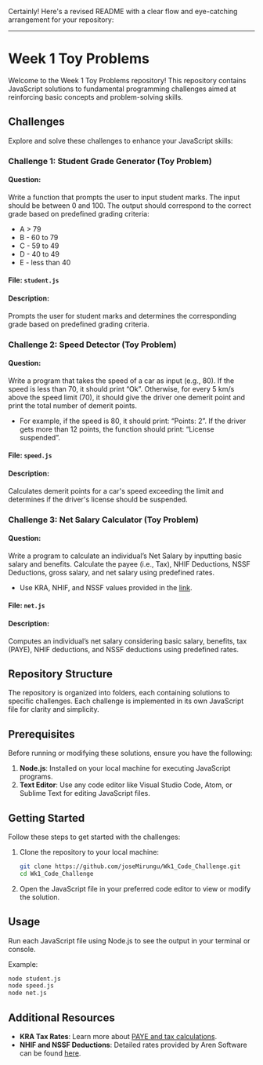 Certainly! Here's a revised README with a clear flow and eye-catching arrangement for your repository:

---

# Week 1 Toy Problems

Welcome to the Week 1 Toy Problems repository! This repository contains JavaScript solutions to fundamental programming challenges aimed at reinforcing basic concepts and problem-solving skills.

## Challenges

Explore and solve these challenges to enhance your JavaScript skills:

### Challenge 1: Student Grade Generator (Toy Problem)

#### Question:
Write a function that prompts the user to input student marks. The input should be between 0 and 100. The output should correspond to the correct grade based on predefined grading criteria:
- A > 79
- B - 60 to 79
- C - 59 to 49
- D - 40 to 49
- E - less than 40

#### File: `student.js`
#### Description:
Prompts the user for student marks and determines the corresponding grade based on predefined grading criteria.

### Challenge 2: Speed Detector (Toy Problem)

#### Question:
Write a program that takes the speed of a car as input (e.g., 80). If the speed is less than 70, it should print “Ok”. Otherwise, for every 5 km/s above the speed limit (70), it should give the driver one demerit point and print the total number of demerit points.
- For example, if the speed is 80, it should print: “Points: 2”. If the driver gets more than 12 points, the function should print: “License suspended”.

#### File: `speed.js`
#### Description:
Calculates demerit points for a car's speed exceeding the limit and determines if the driver's license should be suspended.

### Challenge 3: Net Salary Calculator (Toy Problem)

#### Question:
Write a program to calculate an individual’s Net Salary by inputting basic salary and benefits. Calculate the payee (i.e., Tax), NHIF Deductions, NSSF Deductions, gross salary, and net salary using predefined rates.
- Use KRA, NHIF, and NSSF values provided in the [link](https://www.aren.co.ke/payroll/taxrates.htm).

#### File: `net.js`
#### Description:
Computes an individual’s net salary considering basic salary, benefits, tax (PAYE), NHIF deductions, and NSSF deductions using predefined rates.

## Repository Structure

The repository is organized into folders, each containing solutions to specific challenges. Each challenge is implemented in its own JavaScript file for clarity and simplicity.

## Prerequisites

Before running or modifying these solutions, ensure you have the following:
1. **Node.js**: Installed on your local machine for executing JavaScript programs.
2. **Text Editor**: Use any code editor like Visual Studio Code, Atom, or Sublime Text for editing JavaScript files.

## Getting Started

Follow these steps to get started with the challenges:
1. Clone the repository to your local machine:
   ```bash
   git clone https://github.com/joseMirungu/Wk1_Code_Challenge.git
   cd Wk1_Code_Challenge
   ```

2. Open the JavaScript file in your preferred code editor to view or modify the solution.

## Usage

Run each JavaScript file using Node.js to see the output in your terminal or console.

Example:
```bash
node student.js
node speed.js
node net.js
```

## Additional Resources

- **KRA Tax Rates**: Learn more about [PAYE and tax calculations](https://www.kra.go.ke/en/individual/calculate-tax/calculating-tax/paye).
- **NHIF and NSSF Deductions**: Detailed rates provided by Aren Software can be found [here](https://www.aren.co.ke/payroll/taxrates.htm).

